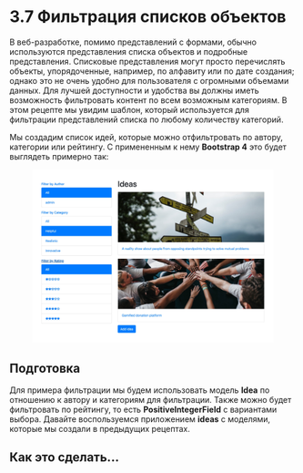 # 3.7 Фильтрация списков объектов

В веб-разработке, помимо представлений с формами, обычно используются представления списка объектов и подробные представления. Списковые представления могут просто перечислять объекты, упорядоченные, например, по алфавиту или по дате создания; однако это не очень удобно для пользователя с огромными объемами данных. Для лучшей доступности и удобства вы должны иметь возможность фильтровать контент по всем возможным категориям. В этом рецепте мы увидим шаблон, который используется для фильтрации представлений списка по любому количеству категорий.

Мы создадим список идей, которые можно отфильтровать по автору, категории или рейтингу. С примененным к нему **Bootstrap 4** это будет выглядеть примерно так:

<figure><img src="../../.gitbook/assets/list_objects_filter.jpg" alt=""><figcaption></figcaption></figure>

## Подготовка

Для примера фильтрации мы будем использовать модель **Idea** по отношению к автору и категориям для фильтрации. Также можно будет фильтровать по рейтингу, то есть **PositiveIntegerField** с вариантами выбора. Давайте воспользуемся приложением **ideas** с моделями, которые мы создали в предыдущих рецептах.

## Как это сделать...
